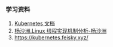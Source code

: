 ###  学习资料

1. [Kubernetes 文档](https://kubernetes.io/zh-cn/docs/concepts/workloads/pods/)
2. [杨沙洲.Linux 线程实现机制分析-杨沙洲](https://www.cnblogs.com/qquan/p/4321666.html)
3. https://kubernetes.feisky.xyz/

